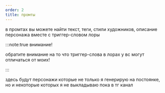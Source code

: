 ```yaml
---
order: 2
title: промты
---
```


в промтах вы можете найти текст, теги, стили художников, описание персонажа вместе с триггер-словом лоры

:::note:true внимание!

обратите внимание на то что триггер-слова в лорах у вс могут отличаться от моих!



:::

здесь будут персонажи которые не только я генерирую на постоянке, но и некоторые которых я не выкладываю пока в тг канал